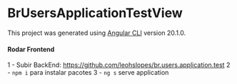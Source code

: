 # BrUsersApplicationTestView

This project was generated using [Angular CLI](https://github.com/angular/angular-cli) version 20.1.0.

#### Rodar Frontend
1 - Subir BackEnd: https://github.com/leohslopes/br.users.application.test
2 - `npm i` para instalar pacotes
3 - `ng s` serve application